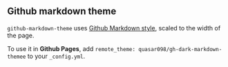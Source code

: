 ## Github markdown theme
`github-markdown-theme` uses [Github Markdown style](https://github.com/sindresorhus/github-markdown-css), scaled to the width of the page.

To use it in **Github Pages**, add `remote_theme: quasar098/gh-dark-markdown-themee` to your `_config.yml`.
